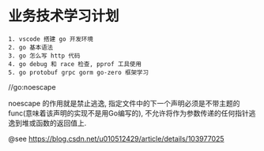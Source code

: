 # 业务技术学习计划

```
1. vscode 搭建 go 开发环境
2. go 基本语法
3. go 怎么写 http 代码
4. go debug 和 race 检查, pprof 工具使用
5. go protobuf grpc gorm go-zero 框架学习
```

//go:noescape 

noescape 的作用就是禁止逃逸, 指定文件中的下一个声明必须是不带主题的 func(意味着该声明的实现不是用Go编写的), 不允许将作为参数传递的任何指针逃逸到堆或函数的返回值上.

@see https://blog.csdn.net/u010512429/article/details/103977025

